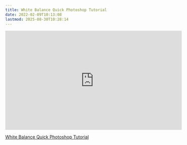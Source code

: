 ```yaml
---
title: White Balance Quick Photoshop Tutorial
date: 2022-02-09T10:13:08
lastmod: 2025-08-30T10:28:14
---
```


<div class="video-grid">

<div class="iframe-16-9-container">
<iframe class="youTubeIframe" src="https://www.youtube.com/embed/m0yZEWUSahk?rel=0" width="560" height="315" frameborder="0" allowfullscreen="allowfullscreen"></iframe>
</div>

</div>

[White Balance Quick Photoshop Tutorial](https://youtu.be/m0yZEWUSahk)
